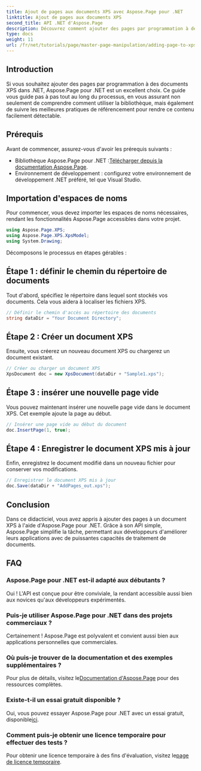 ```yaml
---
title: Ajout de pages aux documents XPS avec Aspose.Page pour .NET
linktitle: Ajout de pages aux documents XPS
second_title: API .NET d'Aspose.Page
description: Découvrez comment ajouter des pages par programmation à des documents XPS à l'aide d'Aspose.Page pour .NET. Ce guide complet couvre les prérequis, les exemples de code et les FAQ.
type: docs
weight: 11
url: /fr/net/tutorials/page/master-page-manipulation/adding-page-to-xps-document/
---
```

## Introduction

Si vous souhaitez ajouter des pages par programmation à des documents XPS dans .NET, Aspose.Page pour .NET est un excellent choix. Ce guide vous guide pas à pas tout au long du processus, en vous assurant non seulement de comprendre comment utiliser la bibliothèque, mais également de suivre les meilleures pratiques de référencement pour rendre ce contenu facilement détectable.

## Prérequis

Avant de commencer, assurez-vous d'avoir les prérequis suivants :

-  Bibliothèque Aspose.Page pour .NET :[Télécharger depuis la documentation Aspose.Page](https://reference.aspose.com/page/net/).
- Environnement de développement : configurez votre environnement de développement .NET préféré, tel que Visual Studio.

## Importation d'espaces de noms

Pour commencer, vous devez importer les espaces de noms nécessaires, rendant les fonctionnalités Aspose.Page accessibles dans votre projet.

```csharp
using Aspose.Page.XPS;
using Aspose.Page.XPS.XpsModel;
using System.Drawing;
```

Décomposons le processus en étapes gérables :

## Étape 1 : définir le chemin du répertoire de documents

Tout d'abord, spécifiez le répertoire dans lequel sont stockés vos documents. Cela vous aidera à localiser les fichiers XPS.

```csharp
// Définir le chemin d'accès au répertoire des documents
string dataDir = "Your Document Directory";
```

## Étape 2 : Créer un document XPS

Ensuite, vous créerez un nouveau document XPS ou chargerez un document existant.

```csharp
// Créer ou charger un document XPS
XpsDocument doc = new XpsDocument(dataDir + "Sample1.xps");
```

## Étape 3 : insérer une nouvelle page vide

Vous pouvez maintenant insérer une nouvelle page vide dans le document XPS. Cet exemple ajoute la page au début.

```csharp
// Insérer une page vide au début du document
doc.InsertPage(1, true);
```

## Étape 4 : Enregistrer le document XPS mis à jour

Enfin, enregistrez le document modifié dans un nouveau fichier pour conserver vos modifications.

```csharp
// Enregistrer le document XPS mis à jour
doc.Save(dataDir + "AddPages_out.xps");
```

## Conclusion

Dans ce didacticiel, vous avez appris à ajouter des pages à un document XPS à l'aide d'Aspose.Page pour .NET. Grâce à son API simple, Aspose.Page simplifie la tâche, permettant aux développeurs d'améliorer leurs applications avec de puissantes capacités de traitement de documents.

## FAQ

### Aspose.Page pour .NET est-il adapté aux débutants ?

Oui ! L'API est conçue pour être conviviale, la rendant accessible aussi bien aux novices qu'aux développeurs expérimentés.

### Puis-je utiliser Aspose.Page pour .NET dans des projets commerciaux ?

Certainement ! Aspose.Page est polyvalent et convient aussi bien aux applications personnelles que commerciales.

### Où puis-je trouver de la documentation et des exemples supplémentaires ?

 Pour plus de détails, visitez le[Documentation d'Aspose.Page](https://reference.aspose.com/page/net/) pour des ressources complètes.

### Existe-t-il un essai gratuit disponible ?

 Oui, vous pouvez essayer Aspose.Page pour .NET avec un essai gratuit, disponible[ici](https://releases.aspose.com/).

### Comment puis-je obtenir une licence temporaire pour effectuer des tests ?

 Pour obtenir une licence temporaire à des fins d'évaluation, visitez le[page de licence temporaire](https://purchase.conholdate.com/temporary-license/).